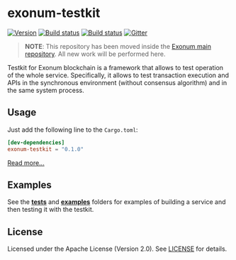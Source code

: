 # exonum-testkit

[![Version][crates-io-image]][crates-io-url]
[![Build status][travis-image]][travis-url]
[![Build status][appveyor-image]][appveyor-url]
[![Gitter][gitter-image]][gitter-url]

> **NOTE**: This repository has been moved inside the [Exonum main repository](exonum-main). All 
> new work will be performed here.

Testkit for Exonum blockchain is a framework that allows to test operation of the whole service.
Specifically, it allows to test transaction execution and APIs in the synchronous environment
(without consensus algorithm) and in the same system process.

## Usage

Just add the following line to the `Cargo.toml`:

```toml
[dev-dependencies]
exonum-testkit = "0.1.0"
```

[Read more...][tutorial]

## Examples

See the [**tests**](tests) and [**examples**](examples) folders for examples of building a
service and then testing it with the testkit.

## License

Licensed under the Apache License (Version 2.0). See [LICENSE](LICENSE) for details.

[travis-image]: https://travis-ci.org/exonum/exonum-testkit.svg?branch=master
[travis-url]: https://travis-ci.org/exonum/exonum-testkit
[appveyor-image]: https://ci.appveyor.com/api/projects/status/lhu2aykh9nyti78p/branch/master?svg=true
[appveyor-url]: https://ci.appveyor.com/project/alekseysidorov/exonum-testkit/branch/master
[gitter-image]: https://img.shields.io/gitter/room/exonum/exonum.svg
[gitter-url]: https://gitter.im/exonum/exonum
[crates-io-image]: https://img.shields.io/crates/v/exonum-testkit.svg
[crates-io-url]: https://crates.io/crates/exonum-testkit
[tutorial]: TUTORIAL.md
[exonum-main]: https://github.com/exonum/exonum
